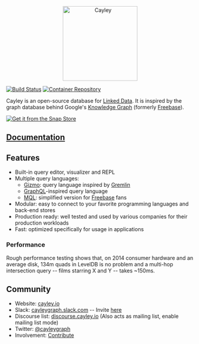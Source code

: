 <div align="center">
  <a href="https://github.com/cayleygraph/cayley">
    <img width="200" src="https://github.com/cayleygraph/branding/raw/master/cayley_bottom.png" alt="Cayley">
  </a>
</div>

[![Build Status](https://travis-ci.com/cayleygraph/cayley.svg?branch=master)](https://travis-ci.com/cayleygraph/cayley)
[![Container Repository](https://img.shields.io/docker/cloud/build/cayleygraph/cayley "Container Repository")](https://hub.docker.com/r/cayleygraph/cayley)

Cayley is an open-source database for [Linked Data](https://www.w3.org/standards/semanticweb/data). It is inspired by the graph database behind Google's [Knowledge Graph](https://en.wikipedia.org/wiki/Knowledge_Graph) (formerly [Freebase](http://freebase.com)).

[![Get it from the Snap Store](https://snapcraft.io/static/images/badges/en/snap-store-white.svg)](https://snapcraft.io/cayley)

## [Documentation](https://cayley.gitbook.io/cayley/)

## Features

- Built-in query editor, visualizer and REPL
- Multiple query languages:
  - [Gizmo](./docs/gizmoapi.md): query language inspired by [Gremlin](http://gremlindocs.com/)
  - [GraphQL](./docs/graphql.md)-inspired query language
  - [MQL](./docs/mql.md): simplified version for [Freebase](https://en.wikipedia.org/wiki/Freebase) fans
- Modular: easy to connect to your favorite programming languages and back-end stores
- Production ready: well tested and used by various companies for their production workloads
- Fast: optimized specifically for usage in applications

### Performance

Rough performance testing shows that, on 2014 consumer hardware and an average disk, 134m quads in LevelDB is no problem and a multi-hop intersection query -- films starring X and Y -- takes ~150ms.

## Community

- Website: [cayley.io](https://cayley.io)
- Slack: [cayleygraph.slack.com](https://cayleygraph.slack.com) -- Invite [here](https://cayley-slackin.herokuapp.com/)
- Discourse list: [discourse.cayley.io](https://discourse.cayley.io) (Also acts as mailing list, enable mailing list mode)
- Twitter: [@cayleygraph](https://twitter.com/cayleygraph)
- Involvement: [Contribute](./docs/contributing.md)
